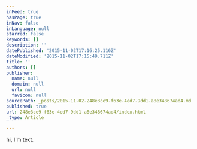 ```yaml
---
inFeed: true
hasPage: true
inNav: false
inLanguage: null
starred: false
keywords: []
description: ''
datePublished: '2015-11-02T17:16:25.116Z'
dateModified: '2015-11-02T17:15:49.711Z'
title: ''
authors: []
publisher:
  name: null
  domain: null
  url: null
  favicon: null
sourcePath: _posts/2015-11-02-248e3ce9-f63e-4ed7-9dd1-a8e348674ad4.md
published: true
url: 248e3ce9-f63e-4ed7-9dd1-a8e348674ad4/index.html
_type: Article

---
```

hi, I'm text.